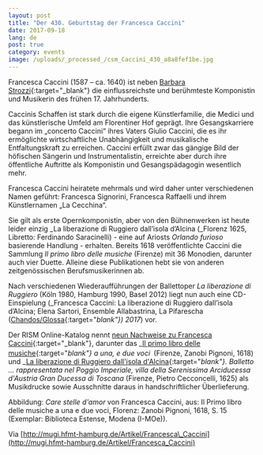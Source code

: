 ```yaml
---
layout: post
title: "Der 430. Geburtstag der Francesca Caccini"
date: 2017-09-18
lang: de
post: true
category: events
image: /uploads/_processed_/csm_Caccini_430_a8a8fef1be.jpg
---
```



Francesca Caccini (1587 – ca. 1640) ist neben [Barbara Strozzi](http://www.rism.info/de/startseite/newsdetails/article/64/barbara-strozzi-a-woman-composer-in-17th-century-venice.html){:target="_blank"} die einflussreichste und berühmteste Komponistin und Musikerin des frühen 17. Jahrhunderts.



Caccinis Schaffen ist stark durch die eigene Künstlerfamilie, die Medici und das künstlerische Umfeld am Florentiner Hof geprägt. Ihre Gesangskarriere begann im „concerto Caccini“ ihres Vaters Giulio Caccini, die es ihr ermöglichte wirtschaftliche Unabhängigkeit und musikalische Entfaltungskraft zu erreichen. Caccini erfüllt zwar das gängige Bild der höfischen Sängerin und Instrumentalistin, erreichte aber durch ihre öffentliche Auftritte als Komponistin und Gesangspädagogin wesentlich mehr.



Francesca Caccini heiratete mehrmals und wird daher unter verschiedenen Namen geführt: Francesca Signorini, Francesca Raffaelli und ihrem Künstlernamen „La Cecchina“.



Sie gilt als erste Opernkomponistin, aber von den Bühnenwerken ist heute leider einzig _La liberazione di Ruggiero dall’isola d’Alcina (_Florenz 1625, Libretto: Ferdinando Saracinelli) - eine auf Ariosts _Orlando furioso_ basierende Handlung - erhalten. Bereits 1618 veröffentlichte Caccini die Sammlung _Il primo libro delle musiche_ (Firenze) mit 36 Monodien, darunter auch vier Duette. Alleine diese Publikationen hebt sie von anderen zeitgenössischen Berufsmusikerinnen ab.

Nach verschiedenen Wiederaufführungen der Ballettoper _La liberazione di Ruggiero_ (Köln 1980, Hamburg 1990, Basel 2012) liegt nun auch eine CD-Einspielung (_Francesca Caccini: La liberazione di Ruggiero dall’isola d’Alcina; Elena Sartori, Ensemble Allabastrina, La Pifarescha ([Chandos/Glossa](https://www.chandos.net/products/catalogue/GS%203902){:target="_blank"}) 2017_) vor.



Der RISM Online-Katalog nennt [neun Nachweise zu Francesca Caccini](https://opac.rism.info/search?View=rism&author=Caccini+Francesca){:target="_blank"}, darunter das _[Il primo libro delle musiche](https://opac.rism.info/search?id=00000990007800){:target="_blank"} a una, e due voci_<sup><span lang="es-ES"><i> </i></span></sup> (Firenze, Zanobi Pignoni, 1618) und _[La liberazione di Ruggiero dall'isola d'Alcina](https://opac.rism.info/search?id=00000990007801){:target="_blank"}. Balletto ... rappresentata nel Poggio Imperiale, villa della Serenissima Arciducessa d'Austria Gran Ducessa di Toscana_ (Firenze, Pietro Cecconcelli, 1625) als Musikdrucke sowie Ausschnitte daraus in handschriftlicher Überlieferung.



Abbildung: _Care stelle d'amor_ von Francesca Caccini, aus: Il Primo libro delle musiche a una e due voci, Florenz: Zanobi Pignoni, 1618, S. 15 (Exemplar: Biblioteca Estense, Modena (I-MOe)).

Via [http://mugi.hfmt-hamburg.de/Artikel/Francesca\_Caccini](http://mugi.hfmt-hamburg.de/Artikel/Francesca_Caccini)



<script type="text/javascript">var switchTo5x=true;</script><script type="text/javascript" src="http://w.sharethis.com/button/buttons.js"></script><script type="text/javascript">stLight.options({publisher: "9b601438-1ce1-49d8-bfd7-9cff5df54c17", doNotHash: false, doNotCopy: false, hashAddressBar: false});</script>